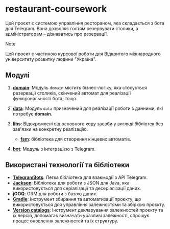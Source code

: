 # restaurant-coursework

Цей проєкт є системою управління рестораном, яка складається з бота для Telegram. Вона
дозволяє гостям резервувати столики, а адміністраторам – дізнаватись про резервації.

> [!NOTE]
> Цей проєкт є частиною курсової роботи для Відкритого міжнародного університету розвитку людини "Україна".

## Модулі

1. [**domain**](domain): Модуль `domain` містить бізнес-логіку, яка стосується резервації столиків, скінчений автомат для реалізації
функціональності бота, тощо.

2. [**data**](data): Модуль `data` призначений для реалізації роботи з данними, які потребує **domain**.

3. **[libs](libs)**: Відокремлені від основного коду засоби у вигляді бібліотек без зав'язки на конкретну реалізацію.
    - **[fsm](libs/fsm)**: бібліотека для створення кінцевих автоматів.
4. **[bot](bot)**: Модуль з інтеграцією з Telegram.

## Використані технології та бібліотеки

- **[TelegramBots](https://github.com/rubenlagus/TelegramBots)**: Легка бібліотека для взаємодії з API Telegram.
- **[Jackson](https://github.com/FasterXML/jackson)**: Бібліотека для роботи з JSON для Java, яка використовується для серіалізації та десеріалізації даних.
- **jOOQ**: ORM для роботи з базою даних.
- **[Gradle](https://gradle.org/)**: Інструмент збирання та автоматизації проєкту, що використовується для управління залежностями та збіркою
  проєкту.
- **[Version catalogs](https://docs.gradle.org/current/userguide/platforms.html)**: Інструмент декларування залежностей проєкту та їх версій, допомагає визначати уразливі
  залежності, спрощує процес оновлення залежностей та їх структуру.
